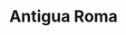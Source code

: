 ﻿---
title: "Antigua Roma"
permalink: periodes_176.html
layout: periode
dataInici: -753
dataFi: 476
sidebar: periodes
pares:
  - 142:
    title: "Edad Antigua"
    dataInici: "(-3000)"
    dataFi: "(476)"

fills:
  - 8:
    title: "República romana"
    dataInici: "(-509)"
    dataFi: "(-27)"

  - 41:
    title: "Imperio Romano"
    dataInici: "(-27)"
    dataFi: "(476)"

jocsPrincipals:
jocsEscenaris:
  - title: "La Caída del Imperio Romano"
    bggId: 24042
    dataInici: 
    dataFi: 

  - title: "Arena: Roma II"
    bggId: 56931
    dataInici: 
    dataFi: 

jocsEpoca:
jocsEpocaEscenaris:
---
